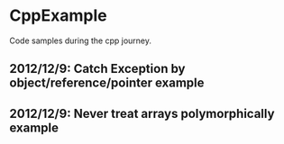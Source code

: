 CppExample
==========

Code samples during the cpp journey.

2012/12/9: Catch Exception by object/reference/pointer example
-
2012/12/9: Never treat arrays polymorphically example
-